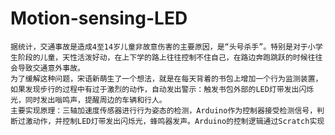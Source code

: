 # Motion-sensing-LED

	据统计，交通事故是造成4至14岁儿童非故意伤害的主要原因，是“头号杀手”。特别是对于小学生阶段的儿童，天性活泼好动，在上下学的路上往往控制不住自己，在路边奔跑跳跃的时候往往会导致交通意外事故。
	为了缓解这种问题，宋语新萌生了一个想法，就是在每天背着的书包上增加一个行为监测装置，如果发现步行的过程中有过于激烈的动作，自动发出警示：触发书包外部的LED灯带发出闪烁光，同时发出嗡鸣声，提醒周边的车辆和行人。
	主要实现原理：三轴加速度传感器进行行为姿态的检测，Arduino作为控制器接受检测信号，判断过激动作，并控制LED灯带发出闪烁光，蜂鸣器发声。Arduino的控制逻辑通过Scratch实现
